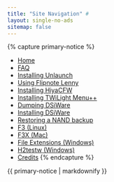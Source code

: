 ```yaml
---
title: "Site Navigation" #
layout: single-no-ads
sitemap: false
---
```


{% capture primary-notice %}
+ [Home](/)
+ [FAQ](faq)
+ [Installing Unlaunch](installing-unlaunch)
+ [Using Flipnote Lenny](flipnote-lenny)
+ [Installing HiyaCFW](installing-hiyacfw)
+ [Installing TWiLight Menu++](installing-twilight-menu++)
+ [Dumping DSiWare](dumping-dsiware)
+ [Installing DSiWare](installing-dsiware)
+ [Restoring a NAND backup](restoring-nand)
+ [F3 (Linux)](f3-(linux))
+ [F3X (Mac)](f3x-(mac))
+ [File Extensions (Windows)](file-extensions-(windows))
+ [H2testw (Windows)](h2testw-(windows))
+ [Credits](credits)
{% endcapture %}
<div class="notice">{{ primary-notice | markdownify }}</div>
